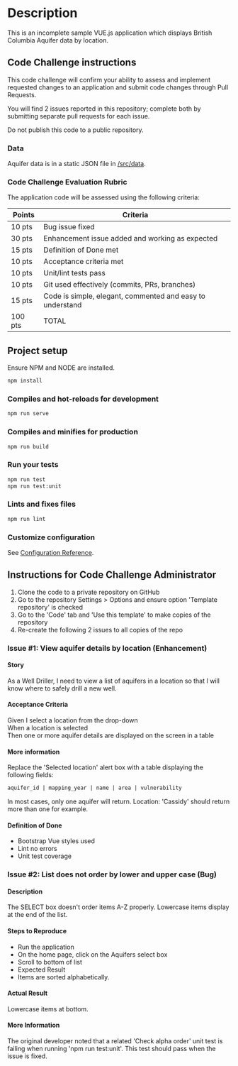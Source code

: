 # Description

This is an incomplete sample VUE.js application which displays British Columbia Aquifer data by location.

## Code Challenge instructions

This code challenge will confirm your ability to assess and implement requested changes to an application and submit code changes through Pull Requests.

You will find 2 issues reported in this repository; complete both by submitting separate pull requests for each issue.

Do not publish this code to a public repository.

### Data

Aquifer data is in a static JSON file in [/src/data](src/data).

### Code Challenge Evaluation Rubric

The application code will be assessed using the following criteria:  

| Points  | Criteria |
|---|---|
| 10 pts | Bug issue fixed |
| 30 pts | Enhancement issue added and working as expected |
| 15 pts | Definition of Done met |
| 10 pts | Acceptance criteria met |
| 10 pts | Unit/lint tests pass |
| 10 pts | Git used effectively (commits, PRs, branches) |
| 15 pts | Code is simple, elegant, commented and easy to understand |
| 100 pts | TOTAL |

## Project setup

Ensure NPM and NODE are installed.

```sh
npm install
```

### Compiles and hot-reloads for development

```sh
npm run serve
```

### Compiles and minifies for production

```sh
npm run build
```

### Run your tests

```sh
npm run test
npm run test:unit
```

### Lints and fixes files

```sh
npm run lint
```

### Customize configuration

See [Configuration Reference](https://cli.vuejs.org/config/).

## Instructions for Code Challenge Administrator

1. Clone the code to a private repository on GitHub
2. Go to the repository Settings > Options and ensure option 'Template repository' is checked
3. Go to the 'Code' tab and 'Use this template' to make copies of the repository
4. Re-create the following 2 issues to all copies of the repo

### Issue #1: View aquifer details by location (Enhancement)

#### Story

As a Well Driller, I need to view a list of aquifers in a location so that I will know where to safely drill a new well.

#### Acceptance Criteria

Given I select a location from the drop-down  
When a location is selected  
Then one or more aquifer details are displayed on the screen in a table

#### More information

Replace the 'Selected location' alert box with a table displaying the following fields:  

```sql
aquifer_id | mapping_year | name | area | vulnerability
```

In most cases, only one aquifer will return. Location: 'Cassidy' should return more than one for example.

#### Definition of Done

- Bootstrap Vue styles used
- Lint no errors
- Unit test coverage

### Issue #2: List does not order by lower and upper case (Bug)

#### Description

The SELECT box doesn't order items A-Z properly. Lowercase items display at the end of the list.

#### Steps to Reproduce

- Run the application
- On the home page, click on the Aquifers select box
- Scroll to bottom of list
- Expected Result
- Items are sorted alphabetically.

#### Actual Result

Lowercase items at bottom.

#### More Information

The original developer noted that a related 'Check alpha order' unit test is failing when running 'npm run test:unit'. This test should pass when the issue is fixed.
